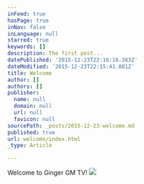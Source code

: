 ```yaml
---
inFeed: true
hasPage: true
inNav: false
inLanguage: null
starred: true
keywords: []
description: The first post...
datePublished: '2015-12-23T22:16:16.363Z'
dateModified: '2015-12-23T22:15:41.881Z'
title: Welcome
author: []
authors: []
publisher:
  name: null
  domain: null
  url: null
  favicon: null
sourcePath: _posts/2015-12-23-welcome.md
published: true
url: welcome/index.html
_type: Article

---
```

Welcome to Ginger GM TV!
![](https://the-grid-user-content.s3-us-west-2.amazonaws.com/124a9348-e9de-4afd-8efc-2d8439a710f2.jpg)